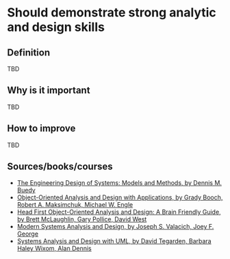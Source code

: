 # Should demonstrate strong analytic and design skills

## Definition

TBD

## Why is it important

TBD

## How to improve

TBD

## Sources/books/courses

- [The Engineering Design of Systems: Models and Methods, by Dennis M. Buedу](https://amzn.to/36kWpD4)
- [Object-Oriented Analysis and Design with Applications, by Grady Booch, Robert A. Maksimchuk, Michael W. Engle](https://amzn.to/354Ro1B)
- [Head First Object-Oriented Analysis and Design: A Brain Friendly Guide, by Brett McLaughlin, Gary Pollice, David West](https://amzn.to/2DZanyx)
- [Modern Systems Analysis and Design, by Joseph S. Valacich, Joey F. George](https://amzn.to/2qExVWs)
- [Systems Analysis and Design with UML, by David Tegarden, Barbara Haley Wixom, Alan Dennis](https://amzn.to/2P35FWW)